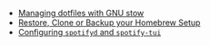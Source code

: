 * [Managing dotfiles with GNU stow](https://alexpearce.me/2016/02/managing-dotfiles-with-stow/)
* [Restore, Clone or Backup your Homebrew Setup](https://tomlankhorst.nl/brew-bundle-restore-backup/)
* [Configuring `spotifyd` and `spotify-tui`](https://jonathanchang.org/blog/setting-up-spotifyd-on-macos/)
